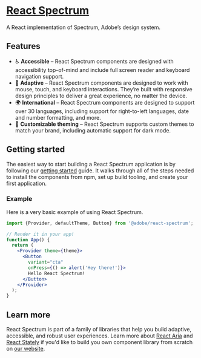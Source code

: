 # [React Spectrum](https://watheia.org/react-spectrum/index.html)

A React implementation of Spectrum, Adobe’s design system.

## Features

* ♿️ **Accessible** – React Spectrum components are designed with accessibility top-of-mind and include full screen reader and keyboard navigation support.
* 📱 **Adaptive** – React Spectrum components are designed to work with mouse, touch, and keyboard interactions. They’re built with responsive design principles to deliver a great experience, no matter the device.
* 🌍 **International** – React Spectrum components are designed to support over 30 languages, including support for right-to-left languages, date and number formatting, and more.
* 🎨 **Customizable theming** – React Spectrum supports custom themes to match your brand, including automatic support for dark mode.

## Getting started

The easiest way to start building a React Spectrum application is by following our [getting started](https://watheia.org/react-spectrum/getting-started.html) guide. It walks through all of the steps needed to install the components from npm, set up build tooling, and create your first application.

### Example

Here is a very basic example of using React Spectrum.

```jsx
import {Provider, defaultTheme, Button} from '@adobe/react-spectrum';

// Render it in your app!
function App() {
  return (
    <Provider theme={theme}>
      <Button
        variant="cta"
        onPress={() => alert('Hey there!')}>
        Hello React Spectrum!
      </Button>
    </Provider>
  );
}
```

## Learn more

React Spectrum is part of a family of libraries that help you build adaptive, accessible, and robust user experiences.
Learn more about [React Aria](https://watheia.org/react-aria/index.html) and [React Stately](https://watheia.org/react-stately/index.html) if you'd like to build you own component library from scratch on [our website](https://watheia.org/index.html).
